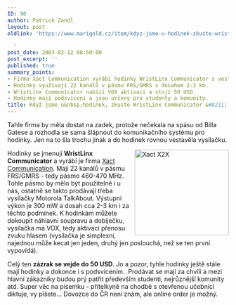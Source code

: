 ```yaml
---
ID: 90
author: Patrick Zandl
layout: post
oldlink: 'https://www.marigold.cz/item/kdyz-jsme-u-hodinek-zkuste-wristlinx-communicator-hodinky-s-vysilackou

  '
post_date: 2003-02-12 08:50:00
post_excerpt: ''
published: true
summary_points:
- Firma Xact Communication vyrábí hodinky WristLinx Communicator s vestavěnou vysílačkou.
- Hodinky využívají 22 kanálů v pásmu FRS/GMRS s dosahem 2-3 km.
- WristLinx Communicator nabízí VOX aktivaci a stojí 50 USD.
- Hodinky mají podsvícení a jsou určeny pro studenty a komunity.
title: Když jsme u&nbsp;hodinek, zkuste WristLinx Communicator &#8211; hodinky s&nbsp;vysílačkou
---
```


<p>
Tahle firma by měla dostat na zadek, protože nečekala na spásu od Billa Gatese a rozhodla se sama šlápnout do komunikačního systému pro hodinky. Jen na to šla trochu jinak a do hodinek rovnou vestavěla vysílačku. </p>

<p>
<IMG height=195 alt="Xact X2X" src="/wp-content/uploads/x2x.gif" width=214 align=right>Hodinky se jmenují <STRONG>WristLinx Communicator</STRONG> a vyrábí je firma <A href="http://xactcommunication.com/" target=_blank>Xact Communication</A>. Mají 22 kanálů v pásmu FRS/GMRS -&#160;tedy pásmo 460-470 MHz. Tohle pásmo by mělo být použitelné i u nás, ostatně se takto prodávají třeba vysílačky&#160;Motorola TalkAbout. Výstupní výkon je 300 mW a dosah cca 2-3 km i za těchto podmínek.&#160;K hodinkám můžete dokoupit náhlavní soupravu a dobíječku, vysílačka má VOX, tedy aktivaci&#160;přenosu zvuku hlasem (vysílačka je simplexní, najednou může kecat jen jeden, druhý jen poslouchá, než se ten první vypovídá).</p>

<p>
Celý ten <STRONG>zázrak se vejde do 50&#160;USD</STRONG>. Jo a pozor, tyhle hodinky ještě stále mají hodinky a dokonce i s podsvícením. &#160;Prodávat se mají za chvíli a mezi hlavní zákazníky budou prý patřit především studenti, nejrůznější komunity atd. Super věc na písemku - přítelkyně na chodbě s otevřenou učebnicí diktuje, vy píšete... Dovozce do ČR není znám, ale online order je možný.</p>